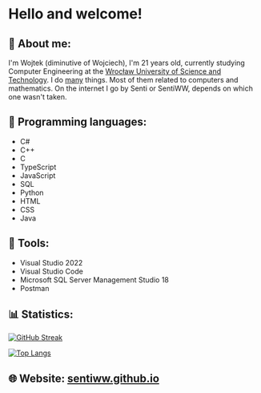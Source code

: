 # Hello and welcome!

## 💜 About me:
I'm Wojtek (diminutive of Wojciech), I'm 21 years old, currently studying Computer Engineering at the <a href="https://pwr.edu.pl/en/" target="_blank">Wrocław University of Science and Technology</a>. I do <u>many</u> things. Most of them related to computers and mathematics. On the internet I go by Senti or SentiWW, depends on which one wasn't taken.

## 🔧 Programming languages:
- C#
- C++
- C
- TypeScript
- JavaScript
- SQL
- Python
- HTML
- CSS
- Java

## 🔨 Tools:
- Visual Studio 2022
- Visual Studio Code
- Microsoft SQL Server Management Studio 18
- Postman

## 📊 Statistics: 
[![GitHub Streak](http://github-readme-streak-stats.herokuapp.com?user=SentiWW&theme=dark&hide_border=true&date_format=j%2Fn%5B%2FY%5D)](https://git.io/streak-stats)

[![Top Langs](https://github-readme-stats.vercel.app/api/top-langs/?username=SentiWW)](https://github.com/SentiWW/github-readme-stats)

## 🌐 Website: [sentiww.github.io](https://sentiww.github.io)

<!--

<br/><br/>

## 🪛 Technologies:
- .NET Core
- ASP.NET Core
- Blazor
- Windows Forms
- React
- Swashbuckle

-->

